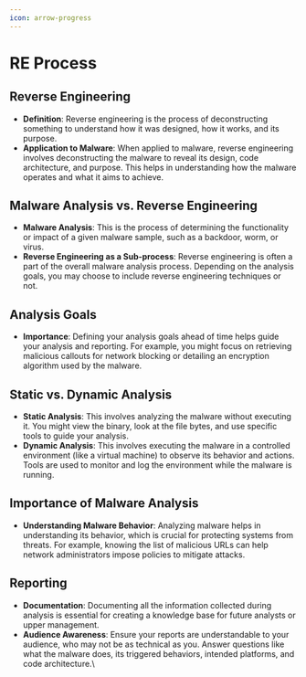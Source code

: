 ```yaml
---
icon: arrow-progress
---
```


# RE Process

## Reverse Engineering

* **Definition**: Reverse engineering is the process of deconstructing something to understand how it was designed, how it works, and its purpose.
* **Application to Malware**: When applied to malware, reverse engineering involves deconstructing the malware to reveal its design, code architecture, and purpose. This helps in understanding how the malware operates and what it aims to achieve.

## Malware Analysis vs. Reverse Engineering

* **Malware Analysis**: This is the process of determining the functionality or impact of a given malware sample, such as a backdoor, worm, or virus.
* **Reverse Engineering as a Sub-process**: Reverse engineering is often a part of the overall malware analysis process. Depending on the analysis goals, you may choose to include reverse engineering techniques or not.

## Analysis Goals

* **Importance**: Defining your analysis goals ahead of time helps guide your analysis and reporting. For example, you might focus on retrieving malicious callouts for network blocking or detailing an encryption algorithm used by the malware.

## Static vs. Dynamic Analysis

* **Static Analysis**: This involves analyzing the malware without executing it. You might view the binary, look at the file bytes, and use specific tools to guide your analysis.
* **Dynamic Analysis**: This involves executing the malware in a controlled environment (like a virtual machine) to observe its behavior and actions. Tools are used to monitor and log the environment while the malware is running.

## Importance of Malware Analysis

* **Understanding Malware Behavior**: Analyzing malware helps in understanding its behavior, which is crucial for protecting systems from threats. For example, knowing the list of malicious URLs can help network administrators impose policies to mitigate attacks.

## Reporting

* **Documentation**: Documenting all the information collected during analysis is essential for creating a knowledge base for future analysts or upper management.
* **Audience Awareness**: Ensure your reports are understandable to your audience, who may not be as technical as you. Answer questions like what the malware does, its triggered behaviors, intended platforms, and code architecture.\



